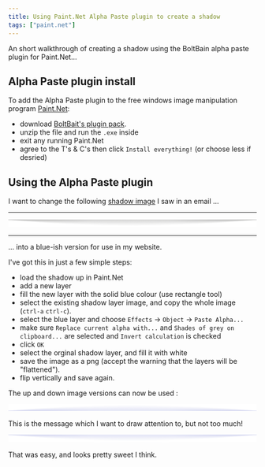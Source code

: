 ```yaml
---
title: Using Paint.Net Alpha Paste plugin to create a shadow
tags: ["paint.net"]
---
```


An short walkthrough of creating a shadow using the BoltBain alpha paste plugin for Paint.Net...
<!--more-->

## Alpha Paste plugin install

To add the Alpha Paste plugin to the free windows image manipulation program [Paint.Net](https://www.getpaint.net/):

* download [BoltBait's plugin pack](https://forums.getpaint.net/topic/113220-boltbaits-plugin-pack-for-pdn-v4212-and-beyond-updated-july-16-2020/).
* unzip the file and run the `.exe` inside
* exit any running Paint.Net
* agree to the T's & C's then click `Install everything!` (or choose less if desried)

## Using the Alpha Paste plugin

I want to change the following [shadow image](https://i.emlfiles4.com/cmpimg/0/0/1/1/8/files/10615314_shadows2.png) I saw in an email ...

----

![Grey shadow](/assets/grey-shadow-down.png)

----

... into a blue-ish version for use in my website.

I've got this in just a few simple steps:
* load the shadow up in Paint.Net
* add a new layer
* fill the new layer with the solid blue colour (use rectangle tool)
* select the existing shadow layer image, and copy the whole image (`ctrl-a` `ctrl-c`).
* select the blue layer and choose `Effects` -> `Object` -> `Paste Alpha...`
* make sure `Replace current alpha with...` and `Shades of grey on clipboard...` are selected and `Invert calculation` is checked
* click `OK`
* select the orginal shadow layer, and fill it with white
* save the image as a png (accept the warning that the layers will be "flattened").
* flip vertically and save again.

The up and down image versions can now be used :

![up shadow](/assets/blue-shadow-up.png)

This is the message which I want to draw attention to, but not too much!

![down shadow](/assets/blue-shadow-down.png)

That was easy, and looks pretty sweet I think.
